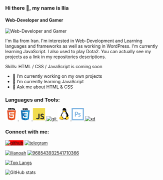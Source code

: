 ### Hi there 👋, my name is Ilia
#### Web-Developer and Gamer
![Web-Developer and Gamer](https://media.tenor.com/xGkSfwXINOUAAAAS/noah-jupe-lorenzo-enzo.gif)

I'm Ilia from Iran. I'm interested in Web-Development and Learning languages and frameworks as well as working in WordPress.  I'm currently learning JavaScript. I also used to play Dota2. You can actually see my projects as a link in my repositories descriptions.

Skills: HTML / CSS / JavaScript is coming soon

- 🔭 I’m currently working on my own projects 
- 🌱 I’m currently learning JavaScript 
- 💬 Ask me about HTML & CSS 





<h3 align="left">Languages and Tools:</h3>
<p align="left">
<a href="https://www.w3schools.com/html/" target="_blank" rel="noreferrer"> <img src="https://raw.githubusercontent.com/devicons/devicon/master/icons/html5/html5-original-wordmark.svg" alt="html5" width="40" height="40"/> </a> 
<a href="https://www.w3schools.com/css/" target="_blank" rel="noreferrer"> <img src="https://raw.githubusercontent.com/devicons/devicon/master/icons/css3/css3-original-wordmark.svg" alt="css3" width="40" height="40"/> </a> 
<a href="https://developer.mozilla.org/en-US/docs/Web/JavaScript" target="_blank" rel="noreferrer"> <img src="https://raw.githubusercontent.com/devicons/devicon/master/icons/javascript/javascript-original.svg" alt="javascript" width="40" height="40"/> </a> 
<a href="https://git-scm.com/" target="_blank" rel="noreferrer"> <img src="https://www.vectorlogo.zone/logos/git-scm/git-scm-icon.svg" alt="git" width="40" height="40"/> </a>
<a href="https://www.linux.org/" target="_blank" rel="noreferrer"> <img src="https://raw.githubusercontent.com/devicons/devicon/master/icons/linux/linux-original.svg" alt="linux" width="40" height="40"/> </a> <a href="https://www.photoshop.com/en" target="_blank" rel="noreferrer"> <img src="https://raw.githubusercontent.com/devicons/devicon/master/icons/photoshop/photoshop-line.svg" alt="photoshop" width="40" height="40"/> </a> <a href="https://www.adobe.com/products/xd.html" target="_blank" rel="noreferrer"> <img src="https://cdn.worldvectorlogo.com/logos/adobe-xd.svg" alt="xd" width="40" height="40"/> </a> 
</p>


<h3 align="left">Connect with me:</h3>
<p align="left">

[<img src='https://cdn.jsdelivr.net/npm/simple-icons@3.0.1/icons/github.svg' alt='github' height='40' style="background-color: red;">](https://github.com/IliaNoah)
[<img src='https://cdn.jsdelivr.net/npm/simple-icons@3.0.1/icons/telegram.svg' alt='telegram' height='40'>](https://www.telegram.me/IliaNoah)

<a href="https://instagram.com/ilianoah" target="blank"><img align="center" src="https://raw.githubusercontent.com/rahuldkjain/github-profile-readme-generator/master/src/images/icons/Social/instagram.svg" alt="ilianoah" height="30" width="40" /></a>
<a href="https://discord.gg/968543932541710366" target="blank"><img align="center" src="https://raw.githubusercontent.com/rahuldkjain/github-profile-readme-generator/master/src/images/icons/Social/discord.svg" alt="968543932541710366" height="30" width="40" /></a>
</p>

[![Top Langs](https://github-readme-stats.vercel.app/api/top-langs/?username=IliaNoah)](https://github.com/anuraghazra/github-readme-stats)

![GitHub stats](https://github-readme-stats.vercel.app/api?username=IliaNoah&show_icons=true)  

